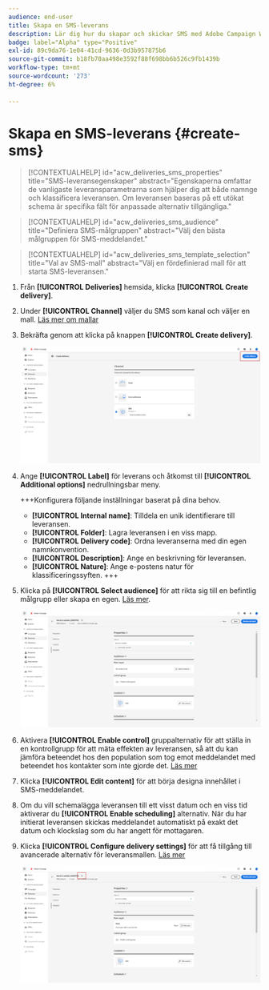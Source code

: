 ```yaml
---
audience: end-user
title: Skapa en SMS-leverans
description: Lär dig hur du skapar och skickar SMS med Adobe Campaign Web
badge: label="Alpha" type="Positive"
exl-id: 89c9da76-1e04-41cd-9636-0d3b957875b6
source-git-commit: b18fb70aa498e3592f88f698bb6b526c9fb1439b
workflow-type: tm+mt
source-wordcount: '273'
ht-degree: 6%

---
```


# Skapa en SMS-leverans {#create-sms}

>[!CONTEXTUALHELP]
>id="acw_deliveries_sms_properties"
>title="SMS-leveransegenskaper"
>abstract="Egenskaperna omfattar de vanligaste leveransparametrarna som hjälper dig att både namnge och klassificera leveransen. Om leveransen baseras på ett utökat schema är specifika fält för anpassade alternativ tillgängliga."

>[!CONTEXTUALHELP]
>id="acw_deliveries_sms_audience"
>title="Definiera SMS-målgruppen"
>abstract="Välj den bästa målgruppen för SMS-meddelandet."

>[!CONTEXTUALHELP]
>id="acw_deliveries_sms_template_selection"
>title="Val av SMS-mall"
>abstract="Välj en fördefinierad mall för att starta SMS-leveransen."

1. Från **[!UICONTROL Deliveries]** hemsida, klicka **[!UICONTROL Create delivery]**.

1. Under **[!UICONTROL Channel]** väljer du SMS som kanal och väljer en mall. [Läs mer om mallar](../msg/delivery-template.md)

1. Bekräfta genom att klicka på knappen **[!UICONTROL Create delivery]**.

   ![](assets/sms_create_1.png)

1. Ange **[!UICONTROL Label]** för leverans och åtkomst till **[!UICONTROL Additional options]** nedrullningsbar meny.

   +++Konfigurera följande inställningar baserat på dina behov.
   * **[!UICONTROL Internal name]**: Tilldela en unik identifierare till leveransen.
   * **[!UICONTROL Folder]**: Lagra leveransen i en viss mapp.
   * **[!UICONTROL Delivery code]**: Ordna leveranserna med din egen namnkonvention.
   * **[!UICONTROL Description]**: Ange en beskrivning för leveransen.
   * **[!UICONTROL Nature]**: Ange e-postens natur för klassificeringssyften.
+++

1. Klicka på **[!UICONTROL Select audience]** för att rikta sig till en befintlig målgrupp eller skapa en egen. [Läs mer](../audience/about-audiences.md).

   ![](assets/sms_create_2.png)

1. Aktivera **[!UICONTROL Enable control]** gruppalternativ för att ställa in en kontrollgrupp för att mäta effekten av leveransen, så att du kan jämföra beteendet hos den population som tog emot meddelandet med beteendet hos kontakter som inte gjorde det. [Läs mer](../audience/control-group.md)

1. Klicka **[!UICONTROL Edit content]** för att börja designa innehållet i SMS-meddelandet.

1. Om du vill schemalägga leveransen till ett visst datum och en viss tid aktiverar du **[!UICONTROL Enable scheduling]** alternativ. När du har initierat leveransen skickas meddelandet automatiskt på exakt det datum och klockslag som du har angett för mottagaren.

1. Klicka **[!UICONTROL Configure delivery settings]** för att få tillgång till avancerade alternativ för leveransmallen. [Läs mer](../advanced-settings/delivery-settings.md)

   ![](assets/sms_create_3.png)
